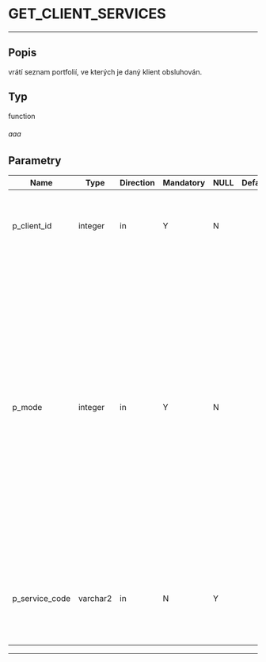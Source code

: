# GET_CLIENT_SERVICES
---
## Popis
vrátí seznam portfolií, ve kterých je daný klient obsluhován.

## Typ
function

###### aaa

## Parametry
|Name|Type|Direction|Mandatory|NULL|Default|Description|
|---|---|---|---|---|---|---|
|p_client_id|integer|in|Y|N||Id klienta, pro nějž je načítán seznam portfolií, ve kterých je obsluhován.|
|p_mode|integer|in|Y|N||Typy portfolií, které mají být načteny:<br><br>1 - pouze primární obsluha<br>2 - aktuální obsluha (primární, event. dočasný převod);<br>3 - všechny obsluhy (primární i všechny sekundární).<br><br>Pozn.: ve všech módech bude vracena i obsluha typu LOST (pokud existuje).|
|p_service_code|varchar2|in|N|Y||Typ obsluhy portfolia. Pokud NULL, budou vráceny všechny typy obsluhy.|

---
